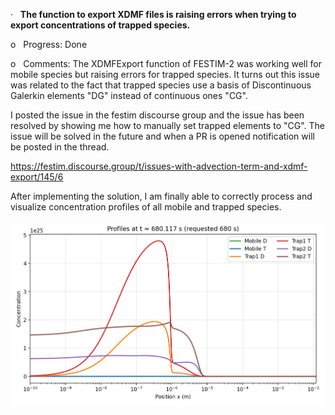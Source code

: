 ·   **The function to export XDMF files is raising errors when trying to export concentrations of trapped species.**

o   Progress: Done

o   Comments: The XDMFExport function of FESTIM-2 was working well for mobile species but raising errors for trapped species. It turns out this issue was related to the fact that trapped species use a basis of Discontinuous Galerkin elements "DG" instead of continuous ones "CG".

I posted the issue in the festim discourse group and the issue has been resolved by showing me how to manually set trapped elements to "CG". The issue will be solved in the future and when a PR is opened  notification will be posted in the thread.

https://festim.discourse.group/t/issues-with-advection-term-and-xdmf-export/145/6

After implementing the solution, I am finally able to correctly process and visualize concentration profiles of all mobile and trapped species.

![](figures/profiles_t_680s.png)